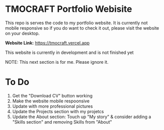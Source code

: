 # TMOCRAFT Portfolio Webisite
This repo is serves the code to my portfolio website. It is currently not mobile responsive 
so if you do want to check it out, please visit the website on your desktop.

**Website Link:** https://tmocraft.vercel.app

This website is currently in development and is not finished yet

NOTE: This next section is for me. Please ignore it.

# To Do
1. Get the "Download CV" button working
2. Make the website mobile respoonsive
3. Update with more professional pictures
5. Update the Projects section with my projetcs
6. Update the About section: Touch up "My story" & consider adding a "Skills section" and removing Skills from "About"
